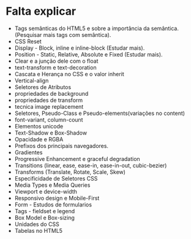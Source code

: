 # Falta explicar

- Tags semânticas do HTML5 e sobre a importância da semântica. (Pesquisar mais tags com semântica).
- CSS Reset
- Display - Block, inline e inline-block (Estudar mais).
- Position - Static, Relative, Absolute e Fixed (Estudar mais).
- Clear e a junção dele com o float
- text-transform e text-decoration
- Cascata e Herança no CSS e o valor inherit
- Vertical-align
- Seletores de Atributos
- propriedades de background
- propriedades de transform
- tecnica image replacement
- Seletores, Pseudo-Class e Pseudo-elements(variações no content)
- font-variant, column-count
- Elementos unicode
- Text-Shadow e Box-Shadow
- Opacidade e RGBA
- Prefixos dos principais navegadores.
- Gradientes
- Progressive Enhancement e graceful degradation
- Transitions (linear, ease, ease-in, ease-in-out, cubic-bezier)
- Transforms (Translate, Rotate, Scale, Skew)
- Especificidade de Seletores CSS
- Media Types e Media Queries
- Viewport e device-width
- Responsivo design e Mobile-First
- Form - Estudos de formularios
- Tags - fieldset e legend
- Box Model e Box-sizing
- Unidades do CSS
- Tabelas no HTML5
